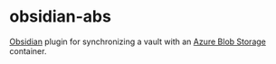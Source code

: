 # obsidian-abs

[Obsidian] plugin for synchronizing a vault with an [Azure Blob Storage] container.

[Obsidian]: https://obsidian.md/
[Azure Blob Storage]: https://azure.microsoft.com/en-us/products/storage/blobs/
